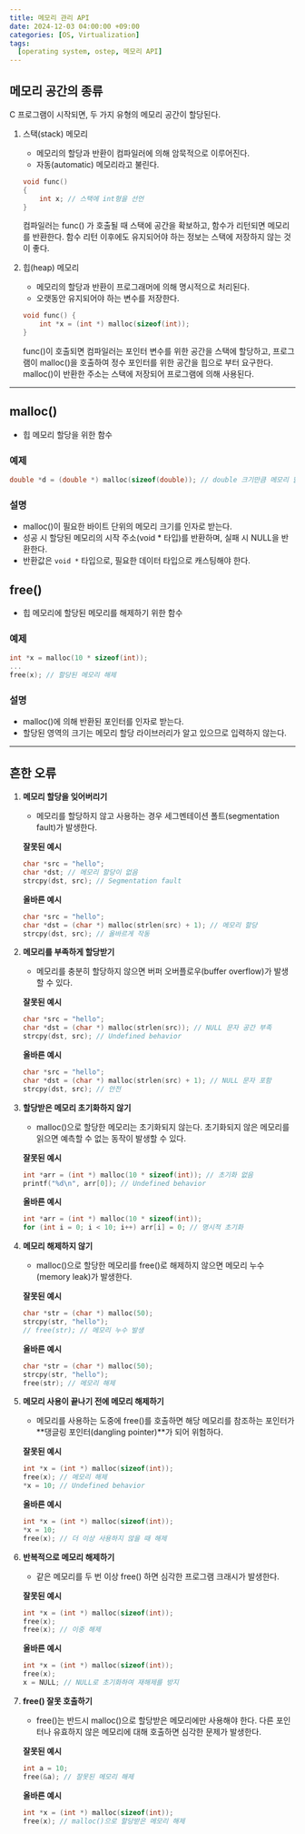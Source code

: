 ```yaml
---
title: 메모리 관리 API
date: 2024-12-03 04:00:00 +09:00
categories: [OS, Virtualization]
tags:
  [operating system, ostep, 메모리 API]
---
```


## **메모리 공간의 종류**
C 프로그램이 시작되면, 두 가지 유형의 메모리 공간이 할당된다.

1. 스택(stack) 메모리
    - 메모리의 할당과 반환이 컴파일러에 의해 암묵적으로 이루어진다.
    - 자동(automatic) 메모리라고 불린다.

    ```c
    void func()
    {
        int x; // 스택에 int형을 선언
    }
    ```
    컴파일러는 func() 가 호출될 때 스택에 공간을 확보하고, 함수가 리턴되면 메모리를 반환한다. 함수 리턴 이후에도 유지되어야 하는 정보는 스택에 저장하지 않는 것이 좋다.

2. 힙(heap) 메모리
    - 메모리의 할당과 반환이 프로그래머에 의해 명시적으로 처리된다.
    - 오랫동안 유지되어야 하는 변수를 저장한다.

    ```c
    void func() {
        int *x = (int *) malloc(sizeof(int));
    }
    ```
    func()이 호출되면 컴파일러는 포인터 변수를 위한 공간을 스택에 할당하고, 프로그램이 malloc()을 호출하여 정수 포인터를 위한 공간을 힙으로 부터 요구한다. malloc()이 반환한 주소는 스택에 저장되어 프로그램에 의해 사용된다.

--- 
## **malloc()**
- 힙 메모리 할당을 위한 함수

### 예제
```c
double *d = (double *) malloc(sizeof(double)); // double 크기만큼 메모리 할당
```
### 설명
- malloc()이 필요한 바이트 단위의 메모리 크기를 인자로 받는다.
- 성공 시 할당된 메모리의 시작 주소(void * 타입)를 반환하며, 실패 시 NULL을 반환한다.
- 반환값은 `void *` 타입으로, 필요한 데이터 타입으로 캐스팅해야 한다.

## **free()**
- 힙 메모리에 할당된 메모리를 해제하기 위한 함수

### 예제
```c
int *x = malloc(10 * sizeof(int));
...
free(x); // 할당된 메모리 해제
```
### 설명
- malloc()에 의해 반환된 포인터를 인자로 받는다.
- 할당된 영역의 크기는 메모리 할당 라이브러리가 알고 있으므로 입력하지 않는다.

---
## 흔한 오류

1. **메모리 할당을 잊어버리기**
    - 메모리를 할당하지 않고 사용하는 경우 세그멘테이션 폴트(segmentation fault)가 발생한다.

    **잘못된 예시**
    ```c
    char *src = "hello";
    char *dst; // 메모리 할당이 없음
    strcpy(dst, src); // Segmentation fault
    ```

    **올바른 예시**
    ```c
    char *src = "hello";
    char *dst = (char *) malloc(strlen(src) + 1); // 메모리 할당
    strcpy(dst, src); // 올바르게 작동
    ```

2. **메모리를 부족하게 할당받기**
    - 메모리를 충분히 할당하지 않으면 버퍼 오버플로우(buffer overflow)가 발생할 수 있다.

    **잘못된 예시**
    ```c
    char *src = "hello";
    char *dst = (char *) malloc(strlen(src)); // NULL 문자 공간 부족
    strcpy(dst, src); // Undefined behavior
    ```

    **올바른 예시**
    ```c
    char *src = "hello";
    char *dst = (char *) malloc(strlen(src) + 1); // NULL 문자 포함
    strcpy(dst, src); // 안전
    ```

3. **할당받은 메모리 초기화하지 않기**
    - malloc()으로 할당한 메모리는 초기화되지 않는다. 초기화되지 않은 메모리를 읽으면 예측할 수 없는 동작이 발생할 수 있다.

    **잘못된 예시**
    ```c
    int *arr = (int *) malloc(10 * sizeof(int)); // 초기화 없음
    printf("%d\n", arr[0]); // Undefined behavior
    ```

    **올바른 예시**
    ```c
    int *arr = (int *) malloc(10 * sizeof(int));
    for (int i = 0; i < 10; i++) arr[i] = 0; // 명시적 초기화
    ```

4. **메모리 해제하지 않기**
    - malloc()으로 할당한 메모리를 free()로 해제하지 않으면 메모리 누수(memory leak)가 발생한다.

    **잘못된 예시**
    ```c
    char *str = (char *) malloc(50);
    strcpy(str, "hello");
    // free(str); // 메모리 누수 발생
    ```

    **올바른 예시**
    ```c
    char *str = (char *) malloc(50);
    strcpy(str, "hello");
    free(str); // 메모리 해제
    ```

5. **메모리 사용이 끝나기 전에 메모리 해제하기**
    - 메모리를 사용하는 도중에 free()를 호출하면 해당 메모리를 참조하는 포인터가 **댕글링 포인터(dangling pointer)**가 되어 위험하다.

    **잘못된 예시**
    ```c
    int *x = (int *) malloc(sizeof(int));
    free(x); // 메모리 해제
    *x = 10; // Undefined behavior
    ```

    **올바른 예시**
    ```c
    int *x = (int *) malloc(sizeof(int));
    *x = 10;
    free(x); // 더 이상 사용하지 않을 때 해제
    ```

6. **반복적으로 메모리 해제하기**
    - 같은 메모리를 두 번 이상 free() 하면 심각한 프로그램 크래시가 발생한다.

    **잘못된 예시**
    ```c
    int *x = (int *) malloc(sizeof(int));
    free(x);
    free(x); // 이중 해제
    ```

    **올바른 예시**
    ```c
    int *x = (int *) malloc(sizeof(int));
    free(x);
    x = NULL; // NULL로 초기화하여 재해제를 방지
    ```

7. **free() 잘못 호출하기**
    - free()는 반드시 malloc()으로 할당받은 메모리에만 사용해야 한다. 다른 포인터나 유효하지 않은 메모리에 대해 호출하면 심각한 문제가 발생한다.

    **잘못된 예시**
    ```c
    int a = 10;
    free(&a); // 잘못된 메모리 해제
    ```

    **올바른 예시**
    ```c
    int *x = (int *) malloc(sizeof(int));
    free(x); // malloc()으로 할당받은 메모리 해제
    ```